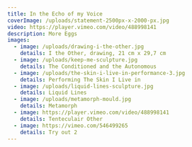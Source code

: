 ```yaml
---
title: In the Echo of my Voice
coverImage: /uploads/statement-2500px-x-2000-px.jpg
video: https://player.vimeo.com/video/488998141
description: More Eggs
images:
  - image: /uploads/drawing-i-the-other.jpg
    details: I the Other, drawing, 21 cm x 29,7 cm
  - image: /uploads/keep-me-sculpture.jpg
    details: The Conditioned and the Autonomous
  - image: /uploads/the-skin-i-live-in-performance-3.jpg
    details: Performing The Skin I Live in
  - image: /uploads/liquid-lines-sculpture.jpg
    details: Liquid Lines
  - image: /uploads/metamorph-mould.jpg
    details: Metamorph
  - image: https://player.vimeo.com/video/488998141
    details: Tenteculair Other
  - image: https://vimeo.com/546499265
    details: Try out 2
---
```

